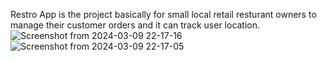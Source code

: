 
Restro App is the project basically for small local retail resturant owners to manage their customer orders and it can track user location.
![Screenshot from 2024-03-09 22-17-16](https://github.com/abiral2057/restro-resp/assets/98310348/5000c8cc-8adc-49a0-8a52-10d507fd96c8)
![Screenshot from 2024-03-09 22-17-05](https://github.com/abiral2057/restro-resp/assets/98310348/3f42ab80-a090-484a-96cc-76d3151739a0)

